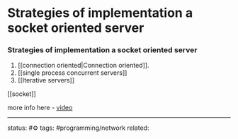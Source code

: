# Strategies of implementation a socket oriented server

### Strategies of implementation a socket oriented server
1. [[connection oriented|Connection oriented]].
2. [[single process concurrent servers]]
3. [[Iterative servers]]

[[socket]]

more info here - [video](https://www.youtube.com/watch?v=NIqYwXcUdn0&ab_channel=OneByteAtATime)


---
status: #⚙️ 
tags: #programming/network 
related: 

